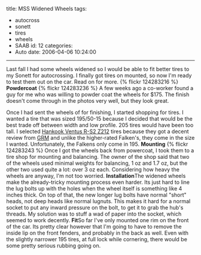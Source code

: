 title: MSS Widened Wheels
tags:
  - autocross
  - sonett
  - tires
  - wheels
  - SAAB
id: 12
categories:
  - Auto
date: 2006-04-06 10:24:00
---

Last fall I had some wheels widened so I would be able to fit better tires to my Sonett for autocrossing. I finally got tires on mounted, so now I'm ready to test them out on the car. Read on for more.
{% flickr 124283216 %}
**Powdercoat**
{% flickr 124283236 %} A few weeks ago a co-worker found a guy for me who was willing to powder coat the wheels for $175\. The finish doesn't come through in the photos very well, but they look great.

Once I had sent the wheels of for finishing, I started shopping for tires. I wanted a tire that was sized 195/50-15 because I decided that would be the best trade off between width and low profile. 205 tires would have been too tall. I selected [Hankook Ventus R-S2 Z212](http://www.hankooktireusa.com/products_view_info.asp?Item_ID=63&amp;CatID=5) tires because they got a decent review from [GRM](http://www.grassrootsmotorsports.com) and unlike the higher-rated Falken's, they come in the size I wanted. Unfortunately, the Falkens only come in 195.
**Mounting**
{% flickr 124283243 %}
Once I got the wheels back from powercoat, I took them to a tire shop for mounting and balancing. The owner of the shop said that two of the wheels used minimal weights for balancing, 1 oz and 1.7 oz, but the other two used quite a lot: over 3 oz each. Considering how heavy the wheels are anyway, I'm not too worried.
**Installation**The widened wheels make the already-tricky mounting process even harder. Its just hard to line the lug bolts up with the holes when the wheel itself is something like 4 inches thick. On top of that, the new longer lug bolts have normal "short" heads, not deep heads like normal lugnuts. This makes it hard for a normal socket to put any inward pressure on the bolt, to get it to grab the hub's threads. My solution was to stuff a wad of paper into the socket, which seemed to work decently.
**Fit**So far I've only mounted one rim on the front of the car. Its pretty clear however that I'm going to have to remove the inside lip on the front fenders, and probably in the back as well. Even with the slightly narrower 195 tires, at full lock while cornering, there would be some pretty serious rubbing going on.
